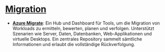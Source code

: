 # [Migration]

* **[Azure Migrate]**: Ein Hub und Dashboard für Tools, um die Migration von
    Workloads zu ermitteln, bewerten, planen und verfolgen. Unterstützt
    Szenarien wie Server, Daten, Datenbanken, Web-Applikationen und virtuelle
    Desktops. Ein zentrales Repository sammelt sämtliche Informationen und
    erlaubt die vollständige Rückverfolgung.

[Migration]: https://azure.microsoft.com/de-de/services/#migration
[Azure Migrate]: https://azure.microsoft.com/de-de/services/azure-migrate/
